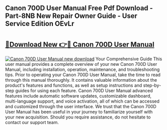 ## Canon 700D User Manual Free Pdf Download - Part-8NB New Repair Owner Guide - User Service Edition OEvLr

# <h2><a href="http://cf1207.oget.top/?id=Canon+700D+User+Manual">🔗Download New 👉🔴 Canon 700D User Manual</a></h2>

[![Canon 700D User Manual new download](https://i.imgur.com/5g1atiW.png)](http://cf1207.oget.top/?id=Canon+700D+User+Manual)
Your Comprehensive Guide This user manual provides a complete overview of your new Canon 700D User Manual, including installation, operation, maintenance, and troubleshooting tips. Prior to operating your Canon 700D User Manual, take the time to read through this manual thoroughly. It contains valuable information about the product's features and functions, as well as setup instructions and step-by-step guides for using each feature. Canon 700D User Manual advanced features include automatic software updates, customizable dashboard, multi-language support, and voice activation, all of which can be accessed and customized through the user interface. We trust that the Canon 700D User Manual has been useful in your journey to familiarize yourself with your new acquisition. Should you require assistance, do not hesitate to contact our support team.
